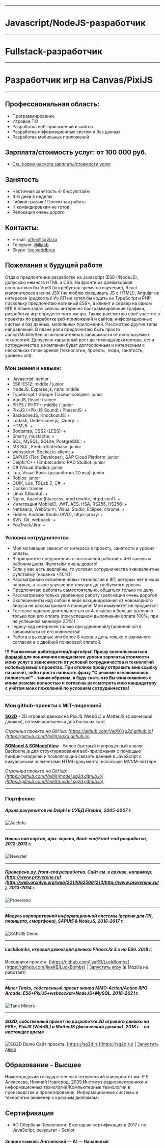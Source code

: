 ------
# Javascript/NodeJS-разработчик

------
# Fullstack-разработчик

------
# Разработчик игр на Canvas/PixiJS

------
## Профессиональная область:

* Программирование
* Игровое ПО
* Разработка веб-приложений и сайтов
* Разработка информационных систем и баз данных
* Разработка мобильных приложений

## Зарплата/стоимость услуг: от 100 000 руб.

- [См. форму расчёта зарплаты/стоимости услуг](https://resume.sg2d.ru/salary/)

## Занятость

- Частичная занятость 4-6ч/фуллтайм
- 4-6 дней в неделю
- Гибкий график / Проектная работа
- К командировкам не готов
- Релокация очень дорого

## Контакты:
* E-mail: [offer@sg2d.ru](mailto:offer@sg2d.ru)
* Telegram: [@iliakb](https://t.me/iliakb)
* Skype: [live:veddbrus](https://join.skype.com/invite/CpNuqHruupJ6)

## Пожелания к будущей работе

Отдаю предпочтение разработке на Javascript (ES8+/NodeJS), допускаю немного HTML и CSS. На фронте из фреймворков использовал бы Vue3 (потребуется время на изучение), React малоинтересен из-за JSX (не люблю смешивать JS с HTML!), Angular не интересен (редкость)! Из ЯП не хотел бы кодить на TypeScript и PHP, поскольку предпочитаю нативный ES6+, а клиент и сервер на одном ЯП! В плане задач сейчас интересно программирование графики, разработка игр определенного жанра. Также рассмотрю своё участие в проектах по разработке веб-приложений и сайтов, информационных систем и баз данных, мобильных приложений. Рассмотрю другие типы направлений. В плане роли предпочитаю быть просто Junior/Middle/Senior-исполнителем в зависимости от используемых технологий. Допускаю карьерный рост до тимлида/архитектора, если сотрудничество в компании будет долгосрочным и интересным с нескольких точек зрения (технологии, проекты, люди, занятость, уровень з/п).

### Мои знания и навыки:

- Javascript: senior
- ES6-ES12: middle / junior
- NodeJS, Express.js, npm: middle
- TypeScript / Google Traceur-compiler: junior
- VueJS, React: trainee
- PHP5 / PHP7+: middle / junior
- PixiJS (+PixiJS Sound) / PhaserJS: +
- BackboneJS, KnockoutJS: +
- Lodash, Underscore.js, jQuery: +
- HTML5: +
- Bootstrap, CSS2 (LESS): +
- Smarty, mustache: +
- SQL, MySQL, SQLite, PostgreSQL: +
- MS SQL, Firebird/Interbase: junior
- websocket, Socket.io-client: +
- SAPUI5 (Fiori Developer), SAP Cloud Platform: junior
- Delphi/C++ (Embarcadero RAD Studio): junior
- C# (Visual Studio): junior
- Lua, Visual Basic (разработка 2D игр): junior
- Roblox: junior
- QUIK, Lua, TSLab 2, C#: +
- Docker: trainee
- Linux (Ubuntu): +
- Nginx, Apache (htaccess, mod rewrite, httpd.conf): +
- Интеграция MobileID, JWT, AES, HSA, RS256, HS256: +
- Netbeans, WebStorm, Visual Studio, Eclipse, chrome: +
- Fiddler, Android Studio (AVD), https-proxy: +
- SVN, Git, webpack: +
- YouTrack/Jira: +

### Условия сотрудничества

* Моя мотивация зависит от интереса к проекту, занятости и уровня оплаты.
* В приоритете предложения с постоянной работой с 4-6 часовым рабочим днём. Фуллтайм очень дорого!
* Если у вас есть дедлайны, то условия сотрудничества эквивалентны фуллтайму (наценка +40%)!
* Рассматриваю освоение новых технологий и ЯП, которых нет в моих навыках, а также улучшение текущих до требуемого уровня.
* Предпочитаю работать самостоятельно, общаться только по делу.
* Рассматриваю только удалённую работу (релокация очень дорого)!
* Эксперименты над собой в виде вакцинирования от новомодного вируса не рассматриваю в принципе! Мой иммунитет не продаётся!
* Тестовое задание длительностью от 4-х часов и больше выполню только при его оплате (при успешном выполнении оплата 100%, при не успешном минимум 25%)!
* legacy-код интересен только при удвоенной/утроенной з/п в зависимости от его количества!
* Работа в выходные или более 8 часов в день только с взаимного согласия и с двойной почасовой оплатой.

**!!! Уважаемые работодатели/партнёры! Прошу воспользоваться [формой](/salary/) для понимания ожидаемого уровня зарплаты/стоимости моих услуг в зависимости от условий сотрудничества и технологий используемых в проектах. При отклике прошу отправить мне ссылку на расчёт, либо просто написать фразу "С резюме ознакомились полностью!" - таким образом, я буду знать что Вы ознакомились с моим резюме полностью и согласны рассмотреть мою кандидатуру с учётом моих пожеланий по условиям сотрудничества!**

------
### Мои github-проекты с MIT-лицензией

**[SG2D](https://sg2d.ru)** - 2D игровой движок на PixiJS (WebGL) и MatterJS (физический движок), оптимизированный для больших карт.

*Страница проекта на GitHub: [https://github.com/VediX/sg2d.github.io](https://github.com/VediX/sg2d.github.io)*

**[SGModel & SGModelView](https://model.sg2d.ru)** - Более быстрый и упрощенный аналог Backbone.js для структурирования веб-приложения с помощью биндинг-моделей и позволяющий связать данные в JavaScript с визуальными элементами HTML-документа, используя MVVM-паттерн.

*Страница проекта на GitHub: [https://github.com/VediX/model.sg2d.github.io](https://github.com/VediX/model.sg2d.github.io)*

------
### Портфолио:

##### Архив документов на Delphi и СУБД Firebird, 2005-2007 г.
![AccInfo](/res/imgs/accinfo.jpeg)

------
##### Новостной портал, ajax-версия, Back-end/Front-end разработка, 2012-2013 г.
![Newster](/res/imgs/newster.png)

------
##### Проверено.ру, front-end разработка. Сайт см. в архиве, например: [http://www.provereno.ru](http://web.archive.org/web/20140625081214/http://www.provereno.ru/). 2013-2014 г.
![Provereno](/res/imgs/provereno.png)

------
##### Модуль корпоративной информационной системы (версия для ПК, планшета, смартфона), SAPUI5 & NodeJS, 2016-2017 г.
![SAPUI5 Demo](/res/imgs/sapui5.png)

------
##### LuckBombs, игровая демка для движка PhaserJS 3.x на ES6. 2018 г.
Исходники проекта: [https://github.com/IlyaKB/LuckBombs](https://github.com/IlyaKB/LuckBombs) | [Запустить игру](https://luckbombs.sg2d.ru) (в Mozilla не работает)

------
##### Miner Tanks, собственный проект жанра MMO-Action/Action RPG Arcade. ES6+PixiJS+websocket+NodeJS+MySQL. 2018-2021 г.
![Tank Miners](/res/imgs/game.png)

------
##### SG2D, собственный проект по разработке 2D игрового движка на ES6+, PixiJS (WebGL) и MatterJS (физический движок). 2018 г. - по настоящее время
![SG2D Demo](/res/imgs/sg2d_demo.png)
Сайт проекта: [https://sg2d.ru](https://sg2d.ru) | [Запустить демо](https://demo.sg2d.ru)

## Образование - Высшее

Нижегородский государственный технический университет им. Р.Е. Алексеева, Нижний Новгород, 2009
Институт радиоэлектроники и информационных технологий/Компьютерные технологии в производстве и проектировании, Информационные системы и технологии (инженер с красным дипломом)

## Сертификация
* АО Сбербанк-Технологии: Ежегодная сертификация в 2017 г по JavaScript, результат - Senior

#### Знание языков: Английский — A1 — Начальный
